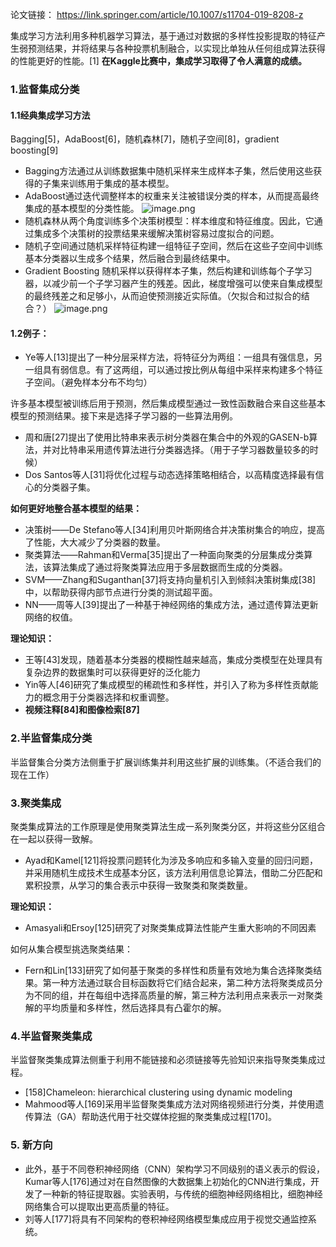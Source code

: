 ---
---


论文链接： https://link.springer.com/article/10.1007/s11704-019-8208-z

集成学习方法利用多种机器学习算法，基于通过对数据的多样性投影提取的特征产生弱预测结果，并将结果与各种投票机制融合，以实现比单独从任何组成算法获得的性能更好的性能。[1] **在Kaggle比赛中，集成学习取得了令人满意的成绩。**

### 1.监督集成分类

#### 1.1经典集成学习方法
Bagging[5]，AdaBoost[6]，随机森林[7]，随机子空间[8]，gradient boosting[9]
+ Bagging方法通过从训练数据集中随机采样来生成样本子集，然后使用这些获得的子集来训练用于集成的基本模型。
+ AdaBoost通过迭代调整样本的权重来关注被错误分类的样本，从而提高最终集成的基本模型的分类性能。
![image.png](https://cdn.jsdelivr.net/gh/Thomas333333/MyPostImage/Images/20240103164538.png)
+ 随机森林从两个角度训练多个决策树模型：样本维度和特征维度。因此，它通过集成多个决策树的投票结果来缓解决策树容易过度拟合的问题。
+ 随机子空间通过随机采样特征构建一组特征子空间，然后在这些子空间中训练基本分类器以生成多个结果，然后融合到最终结果中。
+ Gradient Boosting 随机采样以获得样本子集，然后构建和训练每个子学习器，以减少前一个子学习器产生的残差。因此，梯度增强可以使来自集成模型的最终残差之和足够小，从而迫使预测接近实际值。（欠拟合和过拟合的结合？）
![image.png](https://cdn.jsdelivr.net/gh/Thomas333333/MyPostImage/Images/20240103164821.png)

#### 1.2例子：

+ Ye等人[13]提出了一种分层采样方法，将特征分为两组：一组具有强信息，另一组具有弱信息。有了这两组，可以通过按比例从每组中采样来构建多个特征子空间。（避免样本分布不均匀）

许多基本模型被训练后用于预测，然后集成模型通过一致性函数融合来自这些基本模型的预测结果。接下来是选择子学习器的一些算法用例。
+ 周和唐[27]提出了使用比特串来表示树分类器在集合中的外观的GASEN-b算法，并对比特串采用遗传算法进行分类器选择。（用于子学习器数量较多的时候）
+ Dos Santos等人[31]将优化过程与动态选择策略相结合，以高精度选择最有信心的分类器子集。

**如何更好地整合基本模型的结果：**
+ 决策树——De Stefano等人[34]利用贝叶斯网络合并决策树集合的响应，提高了性能，大大减少了分类器的数量。
+ 聚类算法——Rahman和Verma[35]提出了一种面向聚类的分层集成分类算法，该算法集成了通过将聚类算法应用于多层数据而生成的分类器。
+ SVM——Zhang和Suganthan[37]将支持向量机引入到倾斜决策树集成[38]中，以帮助获得内部节点进行分类的测试超平面。
+ NN——周等人[39]提出了一种基于神经网络的集成方法，通过遗传算法更新网络的权值。

**理论知识：**
+ 王等[43]发现，随着基本分类器的模糊性越来越高，集成分类模型在处理具有复杂边界的数据集时可以获得更好的泛化能力
+ Yin等人[46]研究了集成模型的稀疏性和多样性，并引入了称为多样性贡献能力的概念用于分类器选择和权重调整。
+ **视频注释[84]和图像检索[87]**


### 2.半监督集成分类

半监督集合分类方法侧重于扩展训练集并利用这些扩展的训练集。（不适合我们的现在工作）

### 3.聚类集成

聚类集成算法的工作原理是使用聚类算法生成一系列聚类分区，并将这些分区组合在一起以获得一致解。

+ Ayad和Kamel[121]将投票问题转化为涉及多响应和多输入变量的回归问题，并采用随机生成技术生成基本分区，该方法利用信息论算法，借助二分匹配和累积投票，从学习的集合表示中获得一致聚类和聚类数量。

**理论知识：**
+ Amasyali和Ersoy[125]研究了对聚类集成算法性能产生重大影响的不同因素

如何从集合模型挑选聚类结果：
+ Fern和Lin[133]研究了如何基于聚类的多样性和质量有效地为集合选择聚类结果。第一种方法通过联合目标函数将它们结合起来，第二种方法将聚类成员分为不同的组，并在每组中选择高质量的解，第三种方法利用点来表示一对聚类解的平均质量和多样性，然后选择具有凸霍尔的解。


### 4.半监督聚类集成

半监督聚类集成算法侧重于利用不能链接和必须链接等先验知识来指导聚类集成过程。
+ [158]Chameleon: hierarchical clustering using dynamic modeling
+ Mahmood等人[169]采用半监督聚类集成方法对网络视频进行分类，并使用遗传算法（GA）帮助迭代用于社交媒体挖掘的聚类集成过程[170]。

### 5. 新方向
+ 此外，基于不同卷积神经网络（CNN）架构学习不同级别的语义表示的假设，Kumar等人[176]通过对在自然图像的大数据集上初始化的CNN进行集成，开发了一种新的特征提取器。实验表明，与传统的细胞神经网络相比，细胞神经网络集合可以提取出更高质量的特征。
+ 刘等人[177]将具有不同架构的卷积神经网络模型集成应用于视觉交通监控系统。